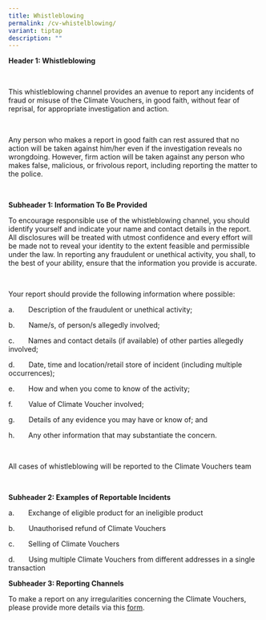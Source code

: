 ```yaml
---
title: Whistleblowing
permalink: /cv-whistelblowing/
variant: tiptap
description: ""
---
```

<p><strong>Header 1: Whistleblowing</strong>
</p>
<p>&nbsp;</p>
<p>This whistleblowing channel provides an avenue to report any incidents
of fraud or misuse of the Climate Vouchers, in good faith, without fear
of reprisal, for appropriate investigation and action.</p>
<p>&nbsp;</p>
<p>Any person who makes a report in good faith can rest assured that no action
will be taken against him/her even if the investigation reveals no wrongdoing.
However, firm action will be taken against any person who makes false,
malicious, or frivolous report, including reporting the matter to the police.&nbsp;</p>
<p>&nbsp;</p>
<p><strong>Subheader 1: Information To Be Provided</strong>
</p>
<p>To encourage responsible use of the whistleblowing channel, you should
identify yourself and indicate your name and contact details in the report.
All disclosures will be treated with utmost confidence and every effort
will be made not to reveal your identity to the extent feasible and permissible
under the law. In reporting any fraudulent or unethical activity, you shall,
to the best of your ability, ensure that the information you provide is
accurate.</p>
<p>&nbsp;</p>
<p>Your report should provide the following information where possible:</p>
<p>a.&nbsp;&nbsp;&nbsp;&nbsp;&nbsp;&nbsp; Description of the fraudulent or
unethical activity;</p>
<p>b.&nbsp;&nbsp;&nbsp;&nbsp;&nbsp;&nbsp; Name/s, of person/s allegedly involved;</p>
<p>c.&nbsp;&nbsp;&nbsp;&nbsp;&nbsp;&nbsp; Names and contact details (if available)
of other parties allegedly involved;</p>
<p>d.&nbsp;&nbsp;&nbsp;&nbsp;&nbsp;&nbsp; Date, time and location/retail
store of incident (including multiple occurrences);</p>
<p>e.&nbsp;&nbsp;&nbsp;&nbsp;&nbsp;&nbsp; How and when you come to know of
the activity;</p>
<p>f.&nbsp;&nbsp;&nbsp;&nbsp;&nbsp;&nbsp;&nbsp; Value of Climate Voucher
involved;&nbsp;</p>
<p>g.&nbsp;&nbsp;&nbsp;&nbsp;&nbsp;&nbsp; Details of any evidence you may
have or know of; and</p>
<p>h.&nbsp;&nbsp;&nbsp;&nbsp;&nbsp;&nbsp; Any other information that may
substantiate the concern.</p>
<p>&nbsp;</p>
<p>All cases of whistleblowing will be reported to the Climate Vouchers team</p>
<p>&nbsp;</p>
<p><strong>Subheader 2: Examples of Reportable Incidents</strong>
</p>
<p>a.&nbsp;&nbsp;&nbsp;&nbsp;&nbsp;&nbsp; Exchange of eligible product for
an ineligible product</p>
<p>b.&nbsp;&nbsp;&nbsp;&nbsp;&nbsp;&nbsp; Unauthorised refund of Climate
Vouchers</p>
<p>c.&nbsp;&nbsp;&nbsp;&nbsp;&nbsp;&nbsp; Selling of Climate Vouchers</p>
<p>d.&nbsp;&nbsp;&nbsp;&nbsp;&nbsp;&nbsp; Using multiple Climate Vouchers
from different addresses in a single transaction</p>
<p><strong>Subheader 3: Reporting Channels</strong>
</p>
<p>To make a report on any irregularities concerning the Climate Vouchers,
please provide more details via this <a href="go.gov.sg/cfhp-cv-whistleblowing" rel="noopener noreferrer nofollow" target="_blank">form</a>.</p>